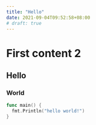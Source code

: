 ```yaml
---
title: "Hello"
date: 2021-09-04T09:52:58+08:00
# draft: true
---
```


# First content 2

## Hello

### World

```go
func main() {
  fmt.Println("hello world!")
}
```

